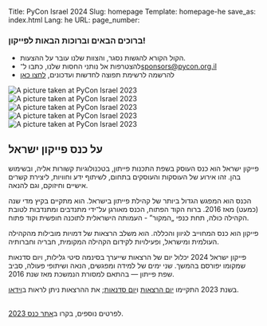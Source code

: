 Title: PyCon Israel 2024
Slug: homepage
Template: homepage-he
save_as: index.html
Lang: he
URL:
page_number:

<section id="plan">
  <h3>ברוכים הבאים וברוכות הבאות לפייקון!</h3>
  <ul class="fancy-list-marker">
<li>הקול הקורא להגשות נסגר, והצוות שלנו עובר על ההצעות.
<li>להצטרפות אל נותני החסות שלנו,
  כתבו ל־<a href="mailto:sponsors@pycon.org.il">sponsors@pycon.org.il</a>
<li>להרשמה לרשימת תפוצה לחדשות ועדכונים,
  <a href="https://lists.hamakor.org.il/postorius/lists/news.pycon.org.il">לחצו כאן</a>
  </ul>
</section>
<section id="pictures">
<span class="r1c1">
		<img src="../theme/img/2023/oren.jpg"
	 alt="A picture taken at PyCon Israel 2023"
	 title="A picture taken at PyCon Israel 2023">
</span>
<span class="r1c2">
		<img src="../theme/img/2023/irit-far.jpg"
	 alt="A picture taken at PyCon Israel 2023"
	 title="A picture taken at PyCon Israel 2023">
</span>
<span class="r2c1">
	  <img src="../theme/img/2023/irit-shai.jpg"
	   alt="A picture taken at PyCon Israel 2023"
	   title="A picture taken at PyCon Israel 2023">
</span>
<span class="r2c2">
		<img src="../theme/img/2023/pypods.jpg"
	 alt="A picture taken at PyCon Israel 2023"
	 title="A picture taken at PyCon Israel 2023">
</span>
<span class="r2c3">
		<img src="../theme/img/2023/elad.jpg"
	 alt="A picture taken at PyCon Israel 2023"
	 title="A picture taken at PyCon Israel 2023">
</span>
</section>
<section id="about">
  <h2>על כנס פייקון ישראל</h2>
  <p>

פייקון ישראל הוא כנס העוסק בשפת התכנות פייתון, בטכנולוגיות
קשורות אליה, ובשימוש בהן. זהו אירוע של העוסקות והעוסקים בתחום,
לשיתוף ידע וחוויות, ליצירת קשרים אישיים וחיזוקם, וגם להנאה.

  </p>
  <p>

הכנס הוא המפגש הגדול ביותר של קהילת פייתון בישראל. הוא מתקיים
בקיץ מדי שנה (כמעט) מאז 2016. ברוח הקוד הפתוח, הכנס מאורגן
על־ידי מתנדבים ומתנדבות לטובת הקהילה כולה, תחת כנפי „המקור” -
העמותה הישראלית לתוכנה חופשית וקוד פתוח.

  </p>
  <p>

פייקון הוא כנס המחוייב לגיוון והכללה. הוא משלב הרצאות של
דמויות מובילות מהקהילה העולמית ומישראל, ופעילויות לקידום
הקהילה המקומית, חבריה וחברותיה.


  </p>
  <p>

פייקון ישראל 2024 יכלול יום של הרצאות שייערך בסינמה סיטי
גלילות, ויום סדנאות שמקומו יפורסם בהמשך.  שני ימים של למידה
ומפגשים, הנאה ושיתופי פעולה, סביב שפת פייתון &mdash; בהתאם
למסורת הנמשכת מאז שנת 2016.

  </p>
  <p>

בשנת 2023
התקיימו <a href="https://photos.app.goo.gl/UVupGP8N7q3UVPct5">יום
הרצאות</a>
ו<a href="https://photos.app.goo.gl/B12ZznWWJN2cS2Sk6">יום
סדנאות</a>; את ההרצאות ניתן לראות
ב<a href="https://www.youtube.com/playlist?list=PLnOlTVPC-yFwhpiyjsC0V_98pqRbtwNgh">וידאו</a>.

  <br/>
  לפרטים נוספים, בקרו ב<a href="https://pycon.org.il/2023/heb/home.html">אתר כנס 2023</a>.
  </p>
</section>
